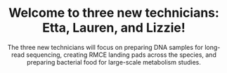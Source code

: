 ---
title: "Welcome to three new technicians: Etta, Lauren, and Lizzie!"
subtitle: "The three new technicians will focus on preparing DNA samples for long-read sequencing, creating RMCE landing pads across the species, and preparing bacterial food for large-scale metabolism studies."
layout: post
tags: news
published: true
---